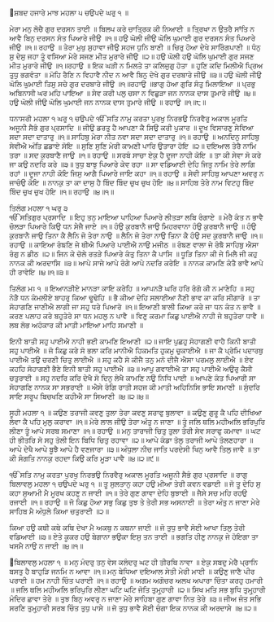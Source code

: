 ਸ਼ਬਦ ਹਜਾਰੇ
ਮਾਝ ਮਹਲਾ ੫ ਚਉਪਦੇ ਘਰੁ ੧ ॥

ਮੇਰਾ ਮਨੁ ਲੋਚੈ ਗੁਰ ਦਰਸਨ ਤਾਈ ॥ 
ਬਿਲਪ ਕਰੇ ਚਾਤ੍ਰਿਕ ਕੀ ਨਿਆਈ ॥ 
ਤ੍ਰਿਖਾ ਨ ਉਤਰੈ ਸਾਂਤਿ ਨ ਆਵੈ ਬਿਨੁ ਦਰਸਨ ਸੰਤ ਪਿਆਰੇ ਜੀਉ ॥੧॥ 
ਹਉ ਘੋਲੀ ਜੀਉ ਘੋਲਿ ਘੁਮਾਈ ਗੁਰ ਦਰਸਨ ਸੰਤ ਪਿਆਰੇ ਜੀਉ ॥੧॥
ਰਹਾਉ ॥ ਤੇਰਾ ਮੁਖੁ ਸੁਹਾਵਾ ਜੀਉ ਸਹਜ ਧੁਨਿ ਬਾਣੀ ॥ 
ਚਿਰੁ ਹੋਆ ਦੇਖੇ ਸਾਰਿੰਗਪਾਣੀ ॥ 
ਧੰਨੁ ਸੁ ਦੇਸੁ ਜਹਾ ਤੂੰ ਵਸਿਆ ਮੇਰੇ ਸਜਣ ਮੀਤ ਮੁਰਾਰੇ ਜੀਉ ॥੨॥ 
ਹਉ ਘੋਲੀ ਹਉ ਘੋਲਿ ਘੁਮਾਈ ਗੁਰ ਸਜਣ ਮੀਤ ਮੁਰਾਰੇ ਜੀਉ ॥੧॥ਰਹਾਉ ॥
ਇਕ ਘੜੀ ਨ ਮਿਲਤੇ ਤਾ ਕਲਿਜੁਗੁ ਹੋਤਾ ॥ 
ਹੁਣਿ ਕਦਿ ਮਿਲੀਐ ਪ੍ਰਿਅ ਤੁਧੁ ਭਗਵੰਤਾ ॥ 
ਮੋਹਿ ਰੈਣਿ ਨ ਵਿਹਾਵੈ ਨੀਦ ਨ ਆਵੈ ਬਿਨੁ ਦੇਖੇ ਗੁਰ ਦਰਬਾਰੇ ਜੀਉ ॥੩॥ 
ਹਉ ਘੋਲੀ ਜੀਉ ਘੋਲਿ ਘੁਮਾਈ ਤਿਸੁ ਸਚੇ ਗੁਰ ਦਰਬਾਰੇ ਜੀਉ ॥੧॥ਰਹਾਉ ॥ਭਾਗੁ ਹੋਆ ਗੁਰਿ ਸੰਤੁ
ਮਿਲਾਇਆ ॥ 
ਪ੍ਰਭੁ ਅਬਿਨਾਸੀ ਘਰ ਮਹਿ ਪਾਇਆ ॥ 
ਸੇਵ ਕਰੀ ਪਲੁ ਚਸਾ ਨ ਵਿਛੁੜਾ ਜਨ ਨਾਨਕ ਦਾਸ ਤੁਮਾਰੇ ਜੀਉ ॥੪॥ 
ਹਉ ਘੋਲੀ ਜੀਉ ਘੋਲਿ ਘੁਮਾਈ ਜਨ ਨਾਨਕ ਦਾਸ ਤੁਮਾਰੇ ਜੀਉ ॥ ਰਹਾਉ ॥੧॥੮॥ 

ਧਨਾਸਰੀ ਮਹਲਾ ੧ ਘਰੁ ੧ ਚਉਪਦੇ 
ੴ ਸਤਿ ਨਾਮੁ ਕਰਤਾ ਪੁਰਖੁ ਨਿਰਭਉ ਨਿਰਵੈਰੁ
ਅਕਾਲ ਮੂਰਤਿ ਅਜੂਨੀ ਸੈਭੰ ਗੁਰ ਪ੍ਰਸਾਦਿ ॥ 
ਜੀਉ ਡਰਤੁ ਹੈ ਆਪਣਾ ਕੈ ਸਿਉ ਕਰੀ ਪੁਕਾਰ ॥ 
ਦੂਖ ਵਿਸਾਰਣੁ ਸੇਵਿਆ ਸਦਾ ਸਦਾ ਦਾਤਾਰੁ ॥੧॥ 
ਸਾਹਿਬੁ ਮੇਰਾ ਨੀਤ ਨਵਾ ਸਦਾ ਸਦਾ ਦਾਤਾਰੁ ॥੧॥ ਰਹਾਉ ॥ 
ਅਨਦਿਨੁ ਸਾਹਿਬੁ ਸੇਵੀਐ ਅੰਤਿ ਛਡਾਏ ਸੋਇ ॥ 
ਸੁਣਿ ਸੁਣਿ ਮੇਰੀ ਕਾਮਣੀ ਪਾਰਿ ਉਤਾਰਾ ਹੋਇ ॥੨॥ 
ਦਇਆਲ ਤੇਰੈ ਨਾਮਿ ਤਰਾ ॥ 
ਸਦ ਕੁਰਬਾਣੈ ਜਾਉ ॥੧॥ ਰਹਾਉ ॥ 
ਸਰਬੰ ਸਾਚਾ ਏਕੁ ਹੈ ਦੂਜਾ ਨਾਹੀ ਕੋਇ ॥ 
ਤਾ ਕੀ ਸੇਵਾ ਸੋ ਕਰੇ ਜਾ ਕਉ ਨਦਰਿ ਕਰੇ ॥੩॥ 
ਤੁਧੁ ਬਾਝੁ ਪਿਆਰੇ ਕੇਵ ਰਹਾ ॥ 
ਸਾ ਵਡਿਆਈ ਦੇਹਿ ਜਿਤੁ ਨਾਮਿ ਤੇਰੇ ਲਾਗਿ ਰਹਾਂ ॥ 
ਦੂਜਾ ਨਾਹੀ ਕੋਇ ਜਿਸੁ ਆਗੈ ਪਿਆਰੇ ਜਾਇ ਕਹਾ ॥੧॥ ਰਹਾਉ ॥ 
ਸੇਵੀ ਸਾਹਿਬੁ ਆਪਣਾ ਅਵਰੁ ਨ ਜਾਚੰਉ ਕੋਇ ॥ 
ਨਾਨਕੁ ਤਾ ਕਾ ਦਾਸੁ ਹੈ ਬਿੰਦ ਬਿੰਦ ਚੁਖ ਚੁਖ ਹੋਇ ॥੪॥ 
ਸਾਹਿਬ ਤੇਰੇ ਨਾਮ ਵਿਟਹੁ ਬਿੰਦ ਬਿੰਦ ਚੁਖ ਚੁਖ ਹੋਇ ॥੧॥ ਰਹਾਉ ॥੪॥੧॥ 

ਤਿਲੰਗ ਮਹਲਾ ੧ ਘਰੁ ੩  
ੴ ਸਤਿਗੁਰ ਪ੍ਰਸਾਦਿ ॥ 
ਇਹੁ ਤਨੁ ਮਾਇਆ ਪਾਹਿਆ ਪਿਆਰੇ ਲੀਤੜਾ ਲਬਿ ਰੰਗਾਏ ॥ 
ਮੇਰੈ ਕੰਤ ਨ ਭਾਵੈ ਚੋਲੜਾ ਪਿਆਰੇ ਕਿਉ ਧਨ ਸੇਜੈ ਜਾਏ ॥੧॥ 
ਹੰਉ ਕੁਰਬਾਨੈ ਜਾਉ ਮਿਹਰਵਾਨਾ ਹੰਉ ਕੁਰਬਾਨੈ ਜਾਉ ॥ 
ਹੰਉ ਕੁਰਬਾਨੈ ਜਾਉ ਤਿਨਾ ਕੈ ਲੈਨਿ ਜੋ ਤੇਰਾ ਨਾਉ ॥ 
ਲੈਨਿ ਜੋ ਤੇਰਾ ਨਾਉ ਤਿਨਾ ਕੈ ਹੰਉ ਸਦ ਕੁਰਬਾਨੈ ਜਾਉ ॥੧॥ ਰਹਾਉ ॥ 
ਕਾਇਆ ਰੰਙਣਿ ਜੇ ਥੀਐ ਪਿਆਰੇ ਪਾਈਐ ਨਾਉ ਮਜੀਠ ॥ 
ਰੰਙਣ ਵਾਲਾ ਜੇ ਰੰਙੈ ਸਾਹਿਬੁ ਐਸਾ ਰੰਗੁ ਨ ਡੀਠ ॥੨॥ 
ਜਿਨ ਕੇ ਚੋਲੇ ਰਤੜੇ ਪਿਆਰੇ ਕੰਤੁ ਤਿਨਾ ਕੈ ਪਾਸਿ ॥ ਧੂੜਿ ਤਿਨਾ ਕੀ ਜੇ
ਮਿਲੈ ਜੀ ਕਹੁ ਨਾਨਕ ਕੀ ਅਰਦਾਸਿ ॥੩॥ 
ਆਪੇ ਸਾਜੇ ਆਪੇ ਰੰਗੇ ਆਪੇ ਨਦਰਿ ਕਰੇਇ ॥ 
ਨਾਨਕ ਕਾਮਣਿ ਕੰਤੈ ਭਾਵੈ ਆਪੇ ਹੀ ਰਾਵੇਇ ॥੪॥੧॥੩॥ 

ਤਿਲੰਗ ਮਃ ੧ ॥ 
ਇਆਨੜੀਏ ਮਾਨੜਾ ਕਾਇ ਕਰੇਹਿ ॥ 
ਆਪਨੜੈ ਘਰਿ ਹਰਿ ਰੰਗੋ ਕੀ ਨ ਮਾਣੇਹਿ ॥ 
ਸਹੁ ਨੇੜੈ ਧਨ ਕੰਮਲੀਏ ਬਾਹਰੁ ਕਿਆ ਢੂਢੇਹਿ ॥ 
ਭੈ ਕੀਆ ਦੇਹਿ ਸਲਾਈਆ ਨੈਣੀ ਭਾਵ ਕਾ ਕਰਿ ਸੀਗਾਰੋ ॥ 
ਤਾ ਸੋਹਾਗਣਿ ਜਾਣੀਐ ਲਾਗੀ ਜਾ ਸਹੁ ਧਰੇ ਪਿਆਰੋ ॥੧॥ 
ਇਆਣੀ ਬਾਲੀ ਕਿਆ ਕਰੇ ਜਾ ਧਨ ਕੰਤ ਨ ਭਾਵੈ ॥ 
ਕਰਣ ਪਲਾਹ ਕਰੇ ਬਹੁਤੇਰੇ ਸਾ ਧਨ ਮਹਲੁ ਨ ਪਾਵੈ ॥ 
ਵਿਣੁ ਕਰਮਾ ਕਿਛੁ ਪਾਈਐ ਨਾਹੀ ਜੇ ਬਹੁਤੇਰਾ ਧਾਵੈ ॥ 
ਲਬ ਲੋਭ ਅਹੰਕਾਰ ਕੀ ਮਾਤੀ ਮਾਇਆ ਮਾਹਿ ਸਮਾਣੀ ॥ 

ਇਨੀ ਬਾਤੀ ਸਹੁ ਪਾਈਐ ਨਾਹੀ ਭਈ ਕਾਮਣਿ ਇਆਣੀ ॥੨॥ 
ਜਾਇ ਪੁਛਹੁ ਸੋਹਾਗਣੀ ਵਾਹੈ ਕਿਨੀ ਬਾਤੀ ਸਹੁ ਪਾਈਐ ॥ 
ਜੋ ਕਿਛੁ ਕਰੇ ਸੋ ਭਲਾ ਕਰਿ ਮਾਨੀਐ ਹਿਕਮਤਿ ਹੁਕਮੁ ਚੁਕਾਈਐ ॥ 
ਜਾ ਕੈ ਪ੍ਰੇਮਿ ਪਦਾਰਥੁ ਪਾਈਐ ਤਉ ਚਰਣੀ ਚਿਤੁ ਲਾਈਐ ॥ 
ਸਹੁ ਕਹੈ ਸੋ ਕੀਜੈ ਤਨੁ ਮਨੋ ਦੀਜੈ ਐਸਾ ਪਰਮਲੁ ਲਾਈਐ ॥ 
ਏਵ ਕਹਹਿ ਸੋਹਾਗਣੀ ਭੈਣੇ ਇਨੀ ਬਾਤੀ ਸਹੁ ਪਾਈਐ ॥੩॥ 
ਆਪੁ ਗਵਾਈਐ ਤਾ ਸਹੁ ਪਾਈਐ ਅਉਰੁ ਕੈਸੀ ਚਤੁਰਾਈ ॥ 
ਸਹੁ ਨਦਰਿ ਕਰਿ ਦੇਖੈ ਸੋ ਦਿਨੁ ਲੇਖੈ ਕਾਮਣਿ ਨਉ ਨਿਧਿ ਪਾਈ ॥ 
ਆਪਣੇ ਕੰਤ ਪਿਆਰੀ ਸਾ ਸੋਹਾਗਣਿ ਨਾਨਕ ਸਾ ਸਭਰਾਈ ॥ 
ਐਸੇ ਰੰਗਿ ਰਾਤੀ ਸਹਜ ਕੀ ਮਾਤੀ ਅਹਿਨਿਸਿ ਭਾਇ ਸਮਾਣੀ ॥ 
ਸੁੰਦਰਿ ਸਾਇ ਸਰੂਪ ਬਿਚਖਣਿ ਕਹੀਐ ਸਾ ਸਿਆਣੀ ॥੪॥੨॥੪॥ 

ਸੂਹੀ ਮਹਲਾ ੧ ॥ 
ਕਉਣ ਤਰਾਜੀ ਕਵਣੁ ਤੁਲਾ ਤੇਰਾ ਕਵਣੁ ਸਰਾਫੁ ਬੁਲਾਵਾ ॥ 
ਕਉਣੁ ਗੁਰੂ ਕੈ ਪਹਿ ਦੀਖਿਆ ਲੇਵਾ ਕੈ ਪਹਿ ਮੁਲੁ ਕਰਾਵਾ ॥੧॥ 
ਮੇਰੇ ਲਾਲ ਜੀਉ ਤੇਰਾ ਅੰਤੁ ਨ ਜਾਣਾ ॥ 
ਤੂੰ ਜਲਿ ਥਲਿ ਮਹੀਅਲਿ ਭਰਿਪੁਰਿ ਲੀਣਾ ਤੂੰ ਆਪੇ ਸਰਬ ਸਮਾਣਾ ॥੧॥
ਰਹਾਉ ॥ 
ਮਨੁ ਤਾਰਾਜੀ ਚਿਤੁ ਤੁਲਾ ਤੇਰੀ ਸੇਵ ਸਰਾਫੁ ਕਮਾਵਾ ॥ 
ਘਟ ਹੀ ਭੀਤਰਿ ਸੋ ਸਹੁ ਤੋਲੀ ਇਨ ਬਿਧਿ ਚਿਤੁ ਰਹਾਵਾ ॥੨॥ 
ਆਪੇ ਕੰਡਾ ਤੋਲੁ ਤਰਾਜੀ ਆਪੇ ਤੋਲਣਹਾਰਾ ॥ 
ਆਪੇ ਦੇਖੈ ਆਪੇ ਬੂਝੈ ਆਪੇ ਹੈ ਵਣਜਾਰਾ ॥੩॥ 
ਅੰਧੁਲਾ ਨੀਚ ਜਾਤਿ ਪਰਦੇਸੀ ਖਿਨੁ ਆਵੈ ਤਿਲੁ ਜਾਵੈ ॥ 
ਤਾ ਕੀ ਸੰਗਤਿ ਨਾਨਕੁ ਰਹਦਾ ਕਿਉ ਕਰਿ ਮੂੜਾ ਪਾਵੈ ॥੪॥੨॥੯॥ 

ੴ ਸਤਿ ਨਾਮੁ ਕਰਤਾ ਪੁਰਖੁ ਨਿਰਭਉ ਨਿਰਵੈਰੁ
ਅਕਾਲ ਮੂਰਤਿ ਅਜੂਨੀ ਸੈਭੰ ਗੁਰ ਪ੍ਰਸਾਦਿ ॥ 
ਰਾਗੁ ਬਿਲਾਵਲੁ ਮਹਲਾ ੧ ਚਉਪਦੇ ਘਰੁ ੧ ॥ 
ਤੂ ਸੁਲਤਾਨੁ ਕਹਾ ਹਉ ਮੀਆ ਤੇਰੀ ਕਵਨ ਵਡਾਈ ॥ 
ਜੋ ਤੂ ਦੇਹਿ ਸੁ ਕਹਾ ਸੁਆਮੀ ਮੈ ਮੂਰਖ ਕਹਣੁ ਨ ਜਾਈ ॥੧॥ 
ਤੇਰੇ ਗੁਣ ਗਾਵਾ ਦੇਹਿ ਬੁਝਾਈ ॥ 
ਜੈਸੇ ਸਚ ਮਹਿ ਰਹਉ ਰਜਾਈ ॥੧॥ ਰਹਾਉ ॥ 
ਜੋ ਕਿਛੁ ਹੋਆ ਸਭੁ ਕਿਛੁ ਤੁਝ ਤੇ ਤੇਰੀ ਸਭ ਅਸਨਾਈ ॥ 
ਤੇਰਾ ਅੰਤੁ ਨ ਜਾਣਾ ਮੇਰੇ ਸਾਹਿਬ ਮੈ ਅੰਧੁਲੇ ਕਿਆ ਚਤੁਰਾਈ ॥੨॥ 

ਕਿਆ ਹਉ ਕਥੀ ਕਥੇ ਕਥਿ ਦੇਖਾ ਮੈ ਅਕਥੁ ਨ ਕਥਨਾ ਜਾਈ ॥ 
ਜੋ ਤੁਧੁ ਭਾਵੈ ਸੋਈ ਆਖਾ ਤਿਲੁ ਤੇਰੀ ਵਡਿਆਈ ॥੩॥ 
ਏਤੇ ਕੂਕਰ ਹਉ ਬੇਗਾਨਾ ਭਉਕਾ ਇਸੁ ਤਨ ਤਾਈ ॥ 
ਭਗਤਿ ਹੀਣੁ ਨਾਨਕੁ ਜੇ ਹੋਇਗਾ ਤਾ ਖਸਮੈ ਨਾਉ ਨ ਜਾਈ ॥੪॥੧॥ 

ਬਿਲਾਵਲੁ ਮਹਲਾ ੧ ॥ 
ਮਨੁ ਮੰਦਰੁ ਤਨੁ ਵੇਸ ਕਲੰਦਰੁ ਘਟ ਹੀ ਤੀਰਥਿ ਨਾਵਾ ॥ 
ਏਕੁ ਸਬਦੁ ਮੇਰੈ ਪ੍ਰਾਨਿ ਬਸਤੁ ਹੈ ਬਾਹੁੜਿ ਜਨਮਿ ਨ ਆਵਾ ॥੧॥ 
ਮਨੁ ਬੇਧਿਆ ਦਇਆਲ ਸੇਤੀ ਮੇਰੀ ਮਾਈ ॥ 
ਕਉਣੁ ਜਾਣੈ ਪੀਰ ਪਰਾਈ ॥ 
ਹਮ ਨਾਹੀ ਚਿੰਤ ਪਰਾਈ ॥੧॥ ਰਹਾਉ ॥ 
ਅਗਮ ਅਗੋਚਰ ਅਲਖ ਅਪਾਰਾ ਚਿੰਤਾ ਕਰਹੁ ਹਮਾਰੀ ॥ 
ਜਲਿ ਥਲਿ ਮਹੀਅਲਿ ਭਰਿਪੁਰਿ ਲੀਣਾ ਘਟਿ ਘਟਿ ਜੋਤਿ ਤੁਮ੍ਹ੍ਹਾਰੀ ॥੨॥ 
ਸਿਖ ਮਤਿ ਸਭ ਬੁਧਿ ਤੁਮ੍ਹ੍ਹਾਰੀ ਮੰਦਿਰ ਛਾਵਾ ਤੇਰੇ ॥ 
ਤੁਝ ਬਿਨੁ ਅਵਰੁ ਨ ਜਾਣਾ ਮੇਰੇ ਸਾਹਿਬਾ ਗੁਣ ਗਾਵਾ ਨਿਤ ਤੇਰੇ ॥੩॥ 
ਜੀਅ ਜੰਤ ਸਭਿ ਸਰਣਿ ਤੁਮ੍ਹ੍ਹਾਰੀ ਸਰਬ ਚਿੰਤ ਤੁਧੁ ਪਾਸੇ ॥ 
ਜੋ ਤੁਧੁ ਭਾਵੈ ਸੋਈ ਚੰਗਾ ਇਕ ਨਾਨਕ ਕੀ ਅਰਦਾਸੇ ॥੪॥੨॥ 

